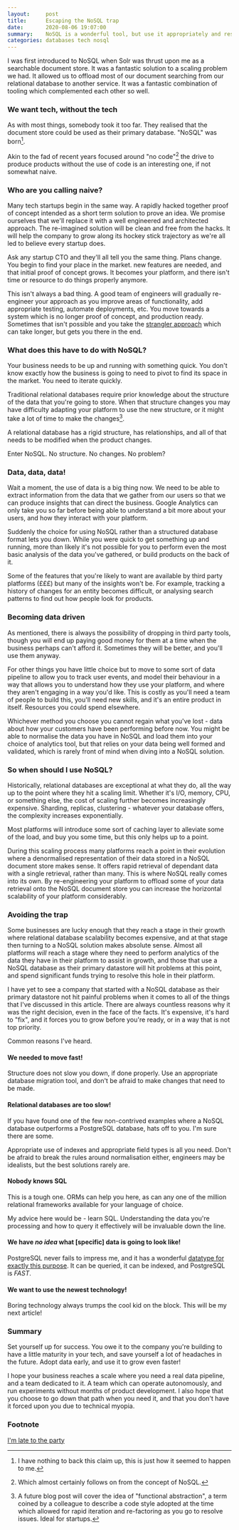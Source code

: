 ```yaml
---
layout:     post
title:      Escaping the NoSQL trap
date:       2020-08-06 19:07:00
summary:    NoSQL is a wonderful tool, but use it appropriately and responsibly.
categories: databases tech nosql
---
```


I was first introduced to NoSQL when Solr was thrust upon me as a searchable
document store. It was a fantastic solution to a scaling problem we had.
It allowed us to offload most of our document searching from our relational
database to another service. It was a fantastic combination of tooling which
complemented each other so well.

### We want tech, without the tech

As with most things, somebody took it too far. They realised that the
document store could be used as their primary database. "NoSQL" was born[^1].

Akin to the fad of recent years focused around "no code"[^2] the drive to
produce products without the use of code is an interesting one, if not somewhat
naive.

[^1]: I have nothing to back this claim up, this is just how it seemed to happen to me.

[^2]: Which almost certainly follows on from the concept of NoSQL[^3].

[^3]: Likewise.

### Who are you calling naive?

Many tech startups begin in the same way. A rapidly hacked together proof of concept intended as a short term solution to prove an idea.  We promise ourselves that we'll replace it with a well engineered and architected approach. The re-imagined solution will be clean and free from the hacks. It will help the company to grow along its hockey stick trajectory as we're all led to believe every startup does.

Ask any startup CTO and they'll all tell you the same thing. Plans change.
You begin to find your place in the market. new features are needed, and that
initial proof of concept grows. It becomes your platform, and there isn't time
or resource to do things properly anymore.

This isn't always a bad thing. A good team of engineers will gradually
re-engineer your approach as you improve areas of functionality, add
appropriate testing, automate deployments, etc. You move towards a system which
is no longer proof of concept, and production ready. Sometimes that isn't
possible and you take the [strangler approach](https://martinfowler.com/bliki/StranglerFigApplication.html) which
can take longer, but gets you there in the end.

### What does this have to do with NoSQL?

Your business needs to be up and running with something quick. You don't know
exactly how the business is going to need to pivot to find its space in the
market. You need to iterate quickly. 

Traditional relational databases require prior knowledge about the structure of
the data that you're going to store. When that structure changes you may have
difficulty adapting your platform to use the new structure, or it might take a
lot of time to make the changes[^4].

A relational database has a rigid structure, has relationships, and all of that
needs to be modified when the product changes.

Enter NoSQL. No structure. No changes. No problem?

[^4]: A future blog post will cover the idea of "functional abstraction", a term coined by a colleague to describe a code style adopted at the time which allowed for rapid iteration and re-factoring as you go to resolve issues.  Ideal for startups.

### Data, data, data!

Wait a moment, the use of data is a big thing now. We need to be able to
extract information from the data that we gather from our users so that we can
produce insights that can direct the business. Google Analytics can only take
you so far before being able to understand a bit more about your users, and how
they interact with your platform.

Suddenly the choice for using NoSQL rather than a structured database format
lets you down. While you were quick to get something up and running,
more than likely it's not possible for you to perform even the most basic
analysis of the data you've gathered, or build products on the back of it.

Some of the features that you're likely to want are available by third party
platforms (£££) but many of the insights won't be. For example, tracking a
history of changes for an entity becomes difficult, or analysing search
patterns to find out how people look for products.

### Becoming data driven

As mentioned, there is always the possibility of dropping in third party tools,
though you will end up paying good money for them at a time when the business
perhaps can't afford it. Sometimes they will be better, and you'll use them
anyway.

For other things you have little choice but to move to some sort of data
pipeline to allow you to track user events, and model their behaviour in a way
that allows you to understand how they use your platform, and where they aren't
engaging in a way you'd like. This is costly as you'll need a team of people to
build this, you'll need new skills, and it's an entire product in itself.
Resources you could spend elsewhere.

Whichever method you choose you cannot regain what you've lost - data about how
your customers have been performing before now. You might be able to normalise
the data you have in NoSQL and load them into your choice of analytics tool,
but that relies on your data being well formed and validated, which is rarely
front of mind when diving into a NoSQL solution.

### So when should I use NoSQL?

Historically, relational databases are exceptional at what they do, all the way
up to the point where they hit a scaling limit. Whether it's I/O, memory, CPU,
or something else, the cost of scaling further becomes increasingly expensive.
Sharding, replicas, clustering - whatever your database offers, the complexity
increases exponentially.

Most platforms will introduce some sort of caching layer to alleviate some of
the load, and buy you some time, but this only helps up to a point.

During this scaling process many platforms reach a point in their evolution
where a denormalised representation of their data stored in a NoSQL document
store makes sense. It offers rapid retrieval of dependant data with a single
retrieval, rather than many. This is where NoSQL really comes into its own. By
re-engineering your platform to offload some of your data retrieval onto the
NoSQL document store you can increase the horizontal scalability of your
platform considerably.

### Avoiding the trap

Some businesses are lucky enough that they reach a stage in their growth where
relational database scalability becomes expensive, and at that stage then
turning to a NoSQL solution makes absolute sense. Almost all platforms *will*
reach a stage where they need to perform analytics of the data they have in
their platform to assist in growth, and those that use a NoSQL database as
their primary datastore will hit problems at this point, and spend significant
funds trying to resolve this hole in their platform.

I have yet to see a company that started with a NoSQL database as their primary
datastore not hit painful problems when it comes to all of the things that I've
discussed in this article. There are always countless reasons why it was the
right decision, even in the face of the facts. It's expensive, it's hard to
"fix", and it forces you to grow before you're ready, or in a way that is not
top priority.

Common reasons I've heard.

#### We needed to move fast!

Structure does not slow you down, if done properly. Use an appropriate database
migration tool, and don't be afraid to make changes that need to be made.

#### Relational databases are too slow!

If you have found one of the few non-contrived examples where a NoSQL database
outperforms a PostgreSQL database, hats off to you. I'm sure there are some.

Appropriate use of indexes and appropriate field types is all you need. Don't
be afraid to break the rules around normalisation either, engineers may be
idealists, but the best solutions rarely are.

#### Nobody knows SQL

This is a tough one. ORMs can help you here, as can any one of the million
relational frameworks available for your language of choice.

My advice here would be - learn SQL. Understanding the data you're processing
and how to query it effectively will be invaluable down the line.

#### We have *no idea* what [specific] data is going to look like!

PostgreSQL never fails to impress me, and it has a wonderful
 [datatype for exactly this purpose](https://www.postgresql.org/docs/9.4/datatype-json.html).
It can be queried, it can be indexed, and PostgreSQL is *FAST*.

#### We want to use the newest technology!

Boring technology always trumps the cool kid on the block. This will be my next
article!

### Summary

Set yourself up for success. You owe it to the company you're building to have
a little maturity in your tech, and save yourself a lot of headaches in the
future. Adopt data early, and use it to grow even faster!

I hope your business reaches a scale where you need a real data pipeline, and a
team dedicated to it. A team which can operate autonomously, and run
experiments without months of product development. I also hope that you choose
to go down that path when you need it, and that you don't have it forced upon
you due to technical myopia.

### Footnote

[I'm late to the party](https://www.enterprisedb.com/blog/those-who-forget-past-are-doomed-repeat-it)
